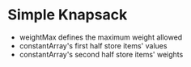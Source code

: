 # Simple Knapsack

* weightMax defines the maximum weight allowed
* constantArray's first half store items' values
* constantArray's second half store items' weights